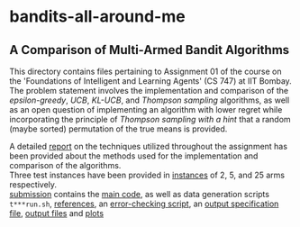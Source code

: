 # bandits-all-around-me
## A Comparison of Multi-Armed Bandit Algorithms

This directory contains files pertaining to Assignment 01 of the course on the 'Foundations of Intelligent and Learning Agents' (CS 747) at IIT Bombay. The problem statement involves the implementation and comparison of the *epsilon-greedy*, *UCB*, *KL-UCB*, and *Thompson sampling* algorithms, as well as an open question of implementing an algorithm with lower regret while incorporating the principle of *Thompson sampling with a hint* that a random (maybe sorted) permutation of the true means is provided.

A detailed [report](./Report.pdf) on the techniques utilized throughout the assignment has been provided about the methods used for the implementation and comparison of the algorithms.  
Three test instances have been provided in [instances](./instances) of 2, 5, and 25 arms respectively.  
[submission](./submission) contains the [main code](./submission/bandit.py), as well as data generation scripts `t***run.sh`, [references](./submission/references.txt), an [error-checking script](./submission/check.sh), an [output specification file](./submission/outputFormat.txt), [output files](./submission/outputs) and [plots](./submission/outputs/plots)
